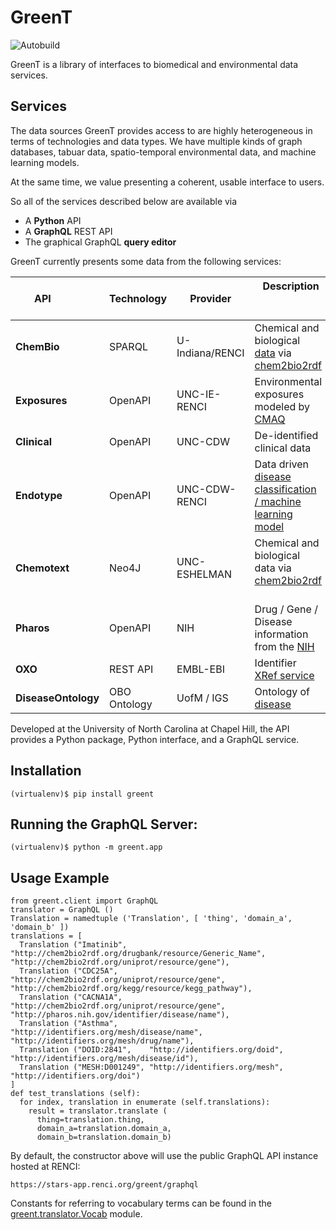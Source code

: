 # GreenT

![Autobuild](https://travis-ci.org/NCATS-Tangerine/greent.svg?branch=master)

GreenT is a library of interfaces to biomedical and environmental data services.

## Services

The data sources GreenT provides access to are highly heterogeneous in terms of technologies and data types. We have multiple kinds of graph databases, tabuar data, spatio-temporal environmental data, and machine learning models. 

At the same time, we value presenting a coherent, usable interface to users. 

So all of the services described below are available via
* A **Python** API
* A **GraphQL** REST API
* The graphical GraphQL **query editor**

GreenT currently presents some data from the following services:

| **API**            | Technology | Provider     |  Description                                                    |
| -------------------|------------|--------------|-----------------------------------------------------------------|
| **ChemBio**        | SPARQL     | U-Indiana/RENCI| Chemical and biological [data](http://cheminfov.informatics.indiana.edu:8080/c2b2r/) via [chem2bio2rdf](http://stars-blazegraph.renci.org/blazegraph/#query)               |
| **Exposures**      | OpenAPI    | UNC-IE-RENCI | Environmental exposures modeled by [CMAQ](https://exposures.renci.org/v1/ui/#/default)   |
| **Clinical**       | OpenAPI    | UNC-CDW      | De-identified clinical data                                 |
| **Endotype**       | OpenAPI    | UNC-CDW-RENCI| Data driven [disease classification / machine learning model](https://endotypes.renci.org/v1/ui/)    |
| **Chemotext**      |  Neo4J     | UNC-ESHELMAN | Chemical and biological data via [chem2bio2rdf](http://cheminfov.informatics.indiana.edu:8080/c2b2r/)   |
| **Pharos**         |  OpenAPI   | NIH          | Drug / Gene / Disease information from the [NIH](https://pharos.nih.gov/idg/api)  |
| **OXO**            |  REST API  | EMBL-EBI     | Identifier [XRef service](https://www.ebi.ac.uk/spot/oxo/)  |
| **DiseaseOntology**|OBO Ontology| UofM / IGS   | Ontology of [disease](http://disease-ontology.org/)         |

Developed at the University of North Carolina at Chapel Hill, the API provides a Python package, Python interface, and a GraphQL service.

## Installation

```
(virtualenv)$ pip install greent
```

## Running the GraphQL Server:
```
(virtualenv)$ python -m greent.app
```

## Usage Example

```
from greent.client import GraphQL
translator = GraphQL ()    
Translation = namedtuple ('Translation', [ 'thing', 'domain_a', 'domain_b' ])
translations = [
  Translation ("Imatinib",     "http://chem2bio2rdf.org/drugbank/resource/Generic_Name", "http://chem2bio2rdf.org/uniprot/resource/gene"),      
  Translation ("CDC25A",       "http://chem2bio2rdf.org/uniprot/resource/gene",          "http://chem2bio2rdf.org/kegg/resource/kegg_pathway"), 
  Translation ("CACNA1A",      "http://chem2bio2rdf.org/uniprot/resource/gene",          "http://pharos.nih.gov/identifier/disease/name"),      
  Translation ("Asthma",       "http://identifiers.org/mesh/disease/name",               "http://identifiers.org/mesh/drug/name"),              
  Translation ("DOID:2841",    "http://identifiers.org/doid",                            "http://identifiers.org/mesh/disease/id"),             
  Translation ("MESH:D001249", "http://identifiers.org/mesh",                            "http://identifiers.org/doi")
]
def test_translations (self):
  for index, translation in enumerate (self.translations):
    result = translator.translate (
      thing=translation.thing,
      domain_a=translation.domain_a,
      domain_b=translation.domain_b)
```

By default, the constructor above will use the public GraphQL API instance hosted at RENCI: 
```
https://stars-app.renci.org/greent/graphql
```

Constants for referring to vocabulary terms can be found in the [greent.translator.Vocab](https://github.com/NCATS-Tangerine/greent/blob/master/greent/translator.py#L13) module.
